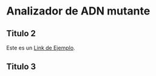# Analizador de ADN mutante


## Titulo 2

Este es un [Link de Ejemplo](https://lumen.laravel.com/docs).

## Titulo 3


